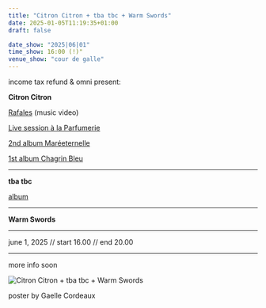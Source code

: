 ```yaml
---
title: "Citron Citron + tba tbc + Warm Swords"
date: 2025-01-05T11:19:35+01:00
draft: false

date_show: "2025|06|01"
time_show: 16:00 (!)"
venue_show: "cour de galle"
---
```


income tax refund & omni present:

**Citron Citron**

[Rafales](https://www.youtube.com/watch?v=vn0Rqmur68k) (music video)

[Live session à la Parfumerie](https://www.youtube.com/watch?v=Rr-KelnBKjU)

[2nd album Maréeternelle](https://citroncitron.bandcamp.com/album/mar-eternelle)

[1st album Chagrin Bleu](https://citroncitron.bandcamp.com/album/chagrin-bleu)

---

**tba tbc**

[album](https://subsidizedtime.bandcamp.com/album/tba-tbc)

---

**Warm Swords**

---

june 1, 2025 // start 16.00 // end 20.00

---

more info soon

![Citron Citron + tba tbc + Warm Swords](../../posters/2025-06-01.jpg)

poster by Gaelle Cordeaux
